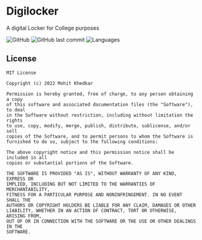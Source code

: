 # Digilocker 
A digital Locker for College purposes

![GitHub](https://img.shields.io/github/license/mohitkhedkar/DLocker?style=for-the-badge&color=orange)
![GitHub last commit](https://img.shields.io/github/last-commit/mohitkhedkar/DLocker?style=for-the-badge&color=mediumgreen)
![Languages](https://img.shields.io/github/languages/count/mohitkhedkar/DLocker?style=for-the-badge)


## License 
```
MIT License

Copyright (c) 2022 Mohit Khedkar

Permission is hereby granted, free of charge, to any person obtaining a copy
of this software and associated documentation files (the "Software"), to deal
in the Software without restriction, including without limitation the rights
to use, copy, modify, merge, publish, distribute, sublicense, and/or sell
copies of the Software, and to permit persons to whom the Software is
furnished to do so, subject to the following conditions:

The above copyright notice and this permission notice shall be included in all
copies or substantial portions of the Software.

THE SOFTWARE IS PROVIDED "AS IS", WITHOUT WARRANTY OF ANY KIND, EXPRESS OR
IMPLIED, INCLUDING BUT NOT LIMITED TO THE WARRANTIES OF MERCHANTABILITY,
FITNESS FOR A PARTICULAR PURPOSE AND NONINFRINGEMENT. IN NO EVENT SHALL THE
AUTHORS OR COPYRIGHT HOLDERS BE LIABLE FOR ANY CLAIM, DAMAGES OR OTHER
LIABILITY, WHETHER IN AN ACTION OF CONTRACT, TORT OR OTHERWISE, ARISING FROM,
OUT OF OR IN CONNECTION WITH THE SOFTWARE OR THE USE OR OTHER DEALINGS IN THE
SOFTWARE.
```
